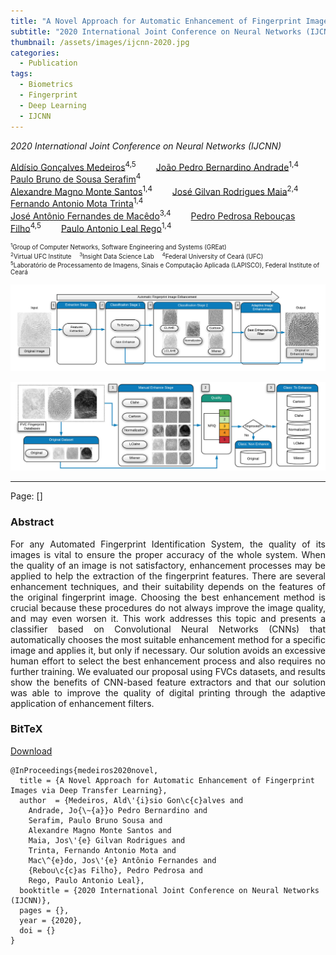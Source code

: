 ```yaml
---
title: "A Novel Approach for Automatic Enhancement of Fingerprint Images via Deep Transfer Learning"
subtitle: "2020 International Joint Conference on Neural Networks (IJCNN)"
thumbnail: /assets/images/ijcnn-2020.jpg
categories:
  - Publication
tags:
  - Biometrics
  - Fingerprint
  - Deep Learning
  - IJCNN
---
```


*2020 International Joint Conference on Neural Networks (IJCNN)*

[Aldísio Gonçalves Medeiros](https://lapisco.ifce.edu.br/scriptlattes01/membro-8841156817863019.html)<sup>4,5</sup>
  [João Pedro Bernardino Andrade](https://www.linkedin.com/in/joaopedrobernardino/)<sup>1,4</sup>
  [Paulo Bruno de Sousa Serafim](paulobruno.github.io)<sup>4</sup>  
[Alexandre Magno Monte Santos](https://github.com/magnomont12)<sup>1,4</sup>
  [José Gilvan Rodrigues Maia](https://scholar.google.com.br/citations?user=gnTTsAYAAAAJ&hl=en)<sup>2,4</sup>
  [Fernando Antonio Mota Trinta](https://cc.ufc.br/curso/corpo-docente/fernando-trinta)<sup>1,4</sup>  
[José Antônio Fernandes de Macêdo](https://cc.ufc.br/curso/corpo-docente/jose-macedo)<sup>3,4</sup>
  [Pedro Pedrosa Rebouças Filho](https://professorpedrosa.com/)<sup>4,5</sup>
  [Paulo Antonio Leal Rego](https://cc.ufc.br/curso/corpo-docente/pauloalr/)<sup>1,4</sup>
      
<p style="font-size:0.7em">
    <sup>1</sup>Group of Computer Networks, Software Engineering and Systems (GREat)<br>
    <sup>2</sup>Virtual UFC Institute
     <sup>3</sup>Insight Data Science Lab
     <sup>4</sup>Federal University of Ceará (UFC)<br>
    <sup>5</sup>Laboratório de Processamento de Imagens, Sinais e Computação Aplicada (LAPISCO), Federal Institute of Ceará
</p>

![General procedure](/assets/images/ijcnn-2020-figure_flow.jpg)

![Training procedure](/assets/images/ijcnn-2020-training_flow.jpg)

---

Page: [[]()]


### Abstract

<p style="text-align:justify;">
For any Automated Fingerprint Identification System, the quality of its images is vital to ensure the proper accuracy of the whole system. When the quality of an image is not satisfactory, enhancement processes may be applied to help the extraction of the fingerprint features. There are several enhancement techniques, and their suitability depends on the features of the original fingerprint image. Choosing the best enhancement method is crucial because these procedures do not always improve the image quality, and may even worsen it. This work addresses this topic and presents a classifier based on Convolutional Neural Networks (CNNs) that automatically chooses the most suitable enhancement method for a specific image and applies it, but only if necessary. Our solution avoids an excessive human effort to select the best enhancement process and also requires no further training. We evaluated our proposal using FVCs datasets, and results show the benefits of CNN-based feature extractors and that our solution was able to improve the quality of digital printing through the adaptive application of enhancement filters.
</p>


### BitTeX

<p style="text-align:left">
  <a  href="/assets/citations/medeiros2020novel.bib">Download</a>
</p>

```
@InProceedings{medeiros2020novel,
  title = {A Novel Approach for Automatic Enhancement of Fingerprint Images via Deep Transfer Learning},
  author  = {Medeiros, Ald\'{i}sio Gon\c{c}alves and
    Andrade, Jo{\~{a}}o Pedro Bernardino and
    Serafim, Paulo Bruno Sousa and
    Alexandre Magno Monte Santos and
    Maia, Jos\'{e} Gilvan Rodrigues and
    Trinta, Fernando Antonio Mota and
    Mac\^{e}do, Jos\'{e} Antônio Fernandes and
    {Rebou\c{c}as Filho}, Pedro Pedrosa and
    Rego, Paulo Antonio Leal},
  booktitle = {2020 International Joint Conference on Neural Networks (IJCNN)},
  pages = {},
  year = {2020},
  doi = {}
}
```
